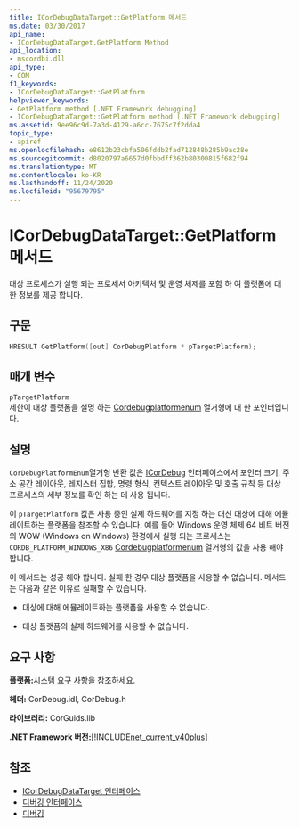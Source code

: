```yaml
---
title: ICorDebugDataTarget::GetPlatform 메서드
ms.date: 03/30/2017
api_name:
- ICorDebugDataTarget.GetPlatform Method
api_location:
- mscordbi.dll
api_type:
- COM
f1_keywords:
- ICorDebugDataTarget::GetPlatform
helpviewer_keywords:
- GetPlatform method [.NET Framework debugging]
- ICorDebugDataTarget::GetPlatform method [.NET Framework debugging]
ms.assetid: 9ee96c9d-7a3d-4129-a6cc-7675c7f2dda4
topic_type:
- apiref
ms.openlocfilehash: e8612b23cbfa506fddb2fad712848b285b9ac28e
ms.sourcegitcommit: d8020797a6657d0fbbdff362b80300815f682f94
ms.translationtype: MT
ms.contentlocale: ko-KR
ms.lasthandoff: 11/24/2020
ms.locfileid: "95679795"
---
```

# <a name="icordebugdatatargetgetplatform-method"></a>ICorDebugDataTarget::GetPlatform 메서드

대상 프로세스가 실행 되는 프로세서 아키텍처 및 운영 체제를 포함 하 여 플랫폼에 대 한 정보를 제공 합니다.  
  
## <a name="syntax"></a>구문  
  
```cpp  
HRESULT GetPlatform([out] CorDebugPlatform * pTargetPlatform);  
```  
  
## <a name="parameters"></a>매개 변수  

 `pTargetPlatform`  
 제한이 대상 플랫폼을 설명 하는 [Cordebugplatformenum](cordebugplatform-enumeration.md) 열거형에 대 한 포인터입니다.  
  
## <a name="remarks"></a>설명  

 `CorDebugPlatformEnum`열거형 반환 값은 [ICorDebug](icordebug-interface.md) 인터페이스에서 포인터 크기, 주소 공간 레이아웃, 레지스터 집합, 명령 형식, 컨텍스트 레이아웃 및 호출 규칙 등 대상 프로세스의 세부 정보를 확인 하는 데 사용 됩니다.  
  
 이 `pTargetPlatform` 값은 사용 중인 실제 하드웨어를 지정 하는 대신 대상에 대해 에뮬레이트하는 플랫폼을 참조할 수 있습니다. 예를 들어 Windows 운영 체제 64 비트 버전의 WOW (Windows on Windows) 환경에서 실행 되는 프로세스는 `CORDB_PLATFORM_WINDOWS_X86` [Cordebugplatformenum](cordebugplatform-enumeration.md) 열거형의 값을 사용 해야 합니다.  
  
 이 메서드는 성공 해야 합니다. 실패 한 경우 대상 플랫폼을 사용할 수 없습니다. 메서드는 다음과 같은 이유로 실패할 수 있습니다.  
  
- 대상에 대해 에뮬레이트하는 플랫폼을 사용할 수 없습니다.  
  
- 대상 플랫폼의 실제 하드웨어를 사용할 수 없습니다.  
  
## <a name="requirements"></a>요구 사항  

 **플랫폼:**[시스템 요구 사항](../../get-started/system-requirements.md)을 참조하세요.  
  
 **헤더:** CorDebug.idl, CorDebug.h  
  
 **라이브러리:** CorGuids.lib  
  
 **.NET Framework 버전:**[!INCLUDE[net_current_v40plus](../../../../includes/net-current-v40plus-md.md)]  
  
## <a name="see-also"></a>참조

- [ICorDebugDataTarget 인터페이스](icordebugdatatarget-interface.md)
- [디버깅 인터페이스](debugging-interfaces.md)
- [디버깅](index.md)
